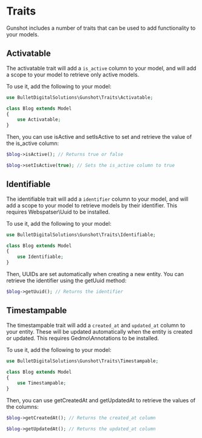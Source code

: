 
# Traits

Gunshot includes a number of traits that can be used to add functionality to your models.

## Activatable

The activatable trait will add a `is_active` column to your model, and will add a scope to your model to retrieve only active models. 

To use it, add the following to your model:

```php
use BulletDigitalSolutions\Gunshot\Traits\Activatable;

class Blog extends Model
{
    use Activatable;
}
```

Then, you can use isActive and setIsActive to set and retrieve the value of the is_active column:

```php
$blog->isActive(); // Returns true or false
```

```php
$blog->setIsActive(true); // Sets the is_active column to true
```

## Identifiable

The identifiable trait will add a `identifier` column to your model, and will add a scope to your model to retrieve models by their identifier. This requires Webspatser\Uuid to be installed.

To use it, add the following to your model:

```php
use BulletDigitalSolutions\Gunshot\Traits\Identifiable;

class Blog extends Model
{
    use Identifiable;
}
```

Then, UUIDs are set automatically when creating a new entity. You can retrieve the identifier using the getUuid method:

```php
$blog->getUuid(); // Returns the identifier
```

## Timestampable

The timestampable trait will add a `created_at` and `updated_at` column to your entity. These will be updated automatically when the entity is created or updated. This requires Gedmo\Annotations to be installed.

To use it, add the following to your model:

```php
use BulletDigitalSolutions\Gunshot\Traits\Timestampable;

class Blog extends Model
{
    use Timestampable;
}
```

Then, you can use getCreatedAt and getUpdatedAt to retrieve the values of the columns:

```php
$blog->getCreatedAt(); // Returns the created_at column
```

```php
$blog->getUpdatedAt(); // Returns the updated_at column
```



